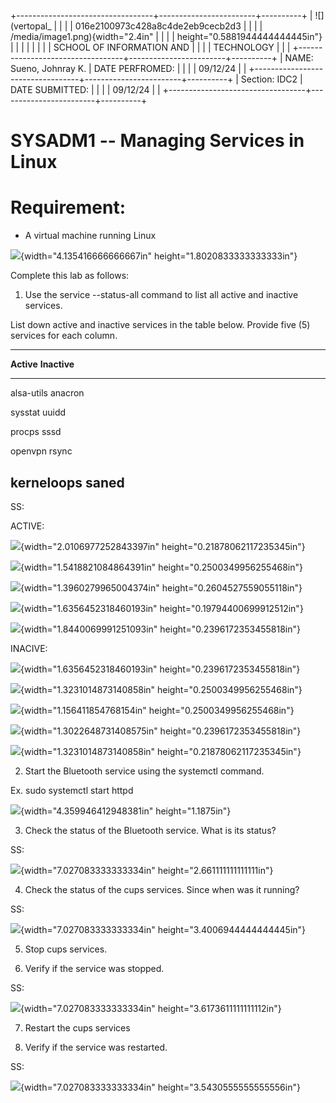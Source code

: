 +----------------------------------+------------------------+----------+
| ![](vertopal_                    |                        |          |
| 016e2100973c428a8c4de2eb9cecb2d3 |                        |          |
| /media/image1.png){width="2.4in" |                        |          |
| height="0.5881944444444445in"}   |                        |          |
|                                  |                        |          |
| SCHOOL OF INFORMATION AND        |                        |          |
| TECHNOLOGY                       |                        |          |
+----------------------------------+------------------------+----------+
| NAME: Sueno, Johnray K.          | DATE PERFROMED:        |          |
|                                  | 09/12/24               |          |
+----------------------------------+------------------------+----------+
| Section: IDC2                    | DATE SUBMITTED:        |          |
|                                  | 09/12/24               |          |
+----------------------------------+------------------------+----------+

# SYSADM1 -- Managing Services in Linux

# Requirement: 

-   A virtual machine running Linux

![](vertopal_016e2100973c428a8c4de2eb9cecb2d3/media/image2.png){width="4.135416666666667in"
height="1.8020833333333333in"}

Complete this lab as follows:

1.  Use the service --status-all command to list all active and inactive
    services.

List down active and inactive services in the table below. Provide five
(5) services for each column.

  -----------------------------------------------------------------------
  **Active**                             **Inactive**
  -------------------------------------- --------------------------------
  alsa-utils                             anacron

  sysstat                                uuidd

  procps                                 sssd

  openvpn                                rsync

  kerneloops                             saned
  -----------------------------------------------------------------------

SS:

ACTIVE:

![](vertopal_016e2100973c428a8c4de2eb9cecb2d3/media/image3.png){width="2.0106977252843397in"
height="0.21878062117235345in"}

![](vertopal_016e2100973c428a8c4de2eb9cecb2d3/media/image4.png){width="1.5418821084864391in"
height="0.2500349956255468in"}

![](vertopal_016e2100973c428a8c4de2eb9cecb2d3/media/image5.png){width="1.3960279965004374in"
height="0.2604527559055118in"}

![](vertopal_016e2100973c428a8c4de2eb9cecb2d3/media/image6.png){width="1.6356452318460193in"
height="0.19794400699912512in"}

![](vertopal_016e2100973c428a8c4de2eb9cecb2d3/media/image7.png){width="1.8440069991251093in"
height="0.2396172353455818in"}

INACIVE:

![](vertopal_016e2100973c428a8c4de2eb9cecb2d3/media/image8.png){width="1.6356452318460193in"
height="0.2396172353455818in"}

![](vertopal_016e2100973c428a8c4de2eb9cecb2d3/media/image9.png){width="1.3231014873140858in"
height="0.2500349956255468in"}

![](vertopal_016e2100973c428a8c4de2eb9cecb2d3/media/image10.png){width="1.156411854768154in"
height="0.2500349956255468in"}

![](vertopal_016e2100973c428a8c4de2eb9cecb2d3/media/image11.png){width="1.3022648731408575in"
height="0.2396172353455818in"}

![](vertopal_016e2100973c428a8c4de2eb9cecb2d3/media/image12.png){width="1.3231014873140858in"
height="0.21878062117235345in"}

2.  Start the Bluetooth service using the systemctl command.

Ex. sudo systemctl start httpd

![](vertopal_016e2100973c428a8c4de2eb9cecb2d3/media/image13.png){width="4.359946412948381in"
height="1.1875in"}

3.  Check the status of the Bluetooth service. What is its status?

SS:

![](vertopal_016e2100973c428a8c4de2eb9cecb2d3/media/image14.png){width="7.027083333333334in"
height="2.661111111111111in"}

4.  Check the status of the cups services. Since when was it running?

SS:

![](vertopal_016e2100973c428a8c4de2eb9cecb2d3/media/image15.png){width="7.027083333333334in"
height="3.4006944444444445in"}

5.  Stop cups services.

6.  Verify if the service was stopped.

SS:

![](vertopal_016e2100973c428a8c4de2eb9cecb2d3/media/image16.png){width="7.027083333333334in"
height="3.6173611111111112in"}

7.  Restart the cups services

8.  Verify if the service was restarted.

SS:

![](vertopal_016e2100973c428a8c4de2eb9cecb2d3/media/image17.png){width="7.027083333333334in"
height="3.5430555555555556in"}
